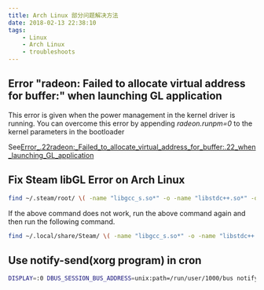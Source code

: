 ```yaml
---
title: Arch Linux 部分问题解决方法
date: 2018-02-13 22:38:10
tags:
    - Linux
    - Arch Linux
    - troubleshoots
---
```


## Error "radeon: Failed to allocate virtual address for buffer:" when launching GL application
This error is given when the power management in the kernel driver is running. You can overcome this error by appending *radeon.runpm=0* to the kernel parameters in the bootloader

See[Error_.22radeon:_Failed_to_allocate_virtual_address_for_buffer:.22_when_launching_GL_application](https://wiki.archlinux.org/index.php/PRIME#Error_.22radeon:_Failed_to_allocate_virtual_address_for_buffer:.22_when_launching_GL_application)

## Fix Steam libGL Error on Arch Linux

```bash
find ~/.steam/root/ \( -name "libgcc_s.so*" -o -name "libstdc++.so*" -o -name "libxcb.so*" -o -name "libgpg-error.so*" \) -print -delete
```

If the above command does not work, run the above command again and then run the following command.

```bash
find ~/.local/share/Steam/ \( -name "libgcc_s.so*" -o -name "libstdc++.so*" -o -name "libxcb.so*" -o -name "libgpg-error.so*" \) -print -delete
```

## Use notify-send(xorg program) in cron
```bash
DISPLAY=:0 DBUS_SESSION_BUS_ADDRESS=unix:path=/run/user/1000/bus notify-send 233 -u critical
```
